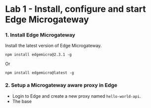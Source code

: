 # Lab 1 - Install, configure and start Edge Microgateway

### 1. Install Edge Microgateway
Install the latest version of Edge Microgateway.

```
npm install edgemicro@2.3.1 -g
```

Or

```
npm install edgemicro@latest -g
```

### 2. Setup a Microgateway aware proxy in Edge

* Login to Edge and create a new proxy named `hello-world-api`.  
* The base
